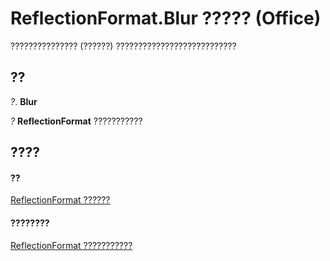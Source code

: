 
# ReflectionFormat.Blur ????? (Office)

??????????????? (??????) ???????????????????????????


## ??

 _?_. **Blur**

 _?_ **ReflectionFormat** ???????????


## ????


#### ??


[ReflectionFormat ??????](9684dbb3-5b99-113b-9808-1173fdd719a9.md)
#### ????????


[ReflectionFormat ???????????](http://msdn.microsoft.com/library/040424e8-2903-8416-c294-872d872d5277%28Office.15%29.aspx)